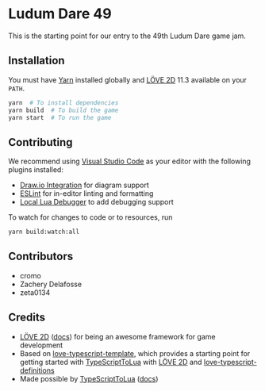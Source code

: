 # Ludum Dare 49

This is the starting point for our entry to the 49th Ludum Dare game jam.

## Installation

You must have [Yarn](https://www.npmjs.com/package/yarn) installed globally and [LÖVE 2D](https://love2d.org/) 11.3 available on your `PATH`.

```bash
yarn  # To install dependencies
yarn build  # To build the game
yarn start  # To run the game
```

## Contributing

We recommend using [Visual Studio Code](https://code.visualstudio.com/) as your editor with the following plugins installed:

- [Draw.io Integration](https://marketplace.visualstudio.com/items?itemName=hediet.vscode-drawio) for diagram support
- [ESLint](https://marketplace.visualstudio.com/items?itemName=dbaeumer.vscode-eslint) for in-editor linting and formatting
- [Local Lua Debugger](https://marketplace.visualstudio.com/items?itemName=tomblind.local-lua-debugger-vscode) to add debugging support

To watch for changes to code or to resources, run

```bash
yarn build:watch:all
```

## Contributors

- cromo
- Zachery Delafosse
- zeta0134

## Credits

- [LÖVE 2D](https://love2d.org/) ([docs](https://love2d.org/wiki/Main_Page)) for being an awesome framework for game development
- Based on [love-typescript-template](https://github.com/hazzard993/love-typescript-template), which provides a starting point for getting started with [TypeScriptToLua](https://github.com/TypeScriptToLua/TypeScriptToLua) with [LÖVE 2D](https://love2d.org/) and [love-typescript-definitions](https://github.com/hazzard993/love-typescript-definitions)
- Made possible by [TypeScriptToLua](https://github.com/TypeScriptToLua/TypeScriptToLua) ([docs](https://typescripttolua.github.io/docs/getting-started))
